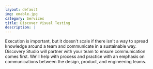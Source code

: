```yaml
---
layout: default
img: enable.jpg
category: Services
title: Discover Visual Testing
description: |
---
```


  Execution is important, but it doesn't scale if there isn't a way to spread knowledge around a team and communicate in a sustainable way. Discovery Studio will partner with your team to ensure communication comes first. We'll help with process and practice with an emphasis on communications between the design, product, and engineering teams.

